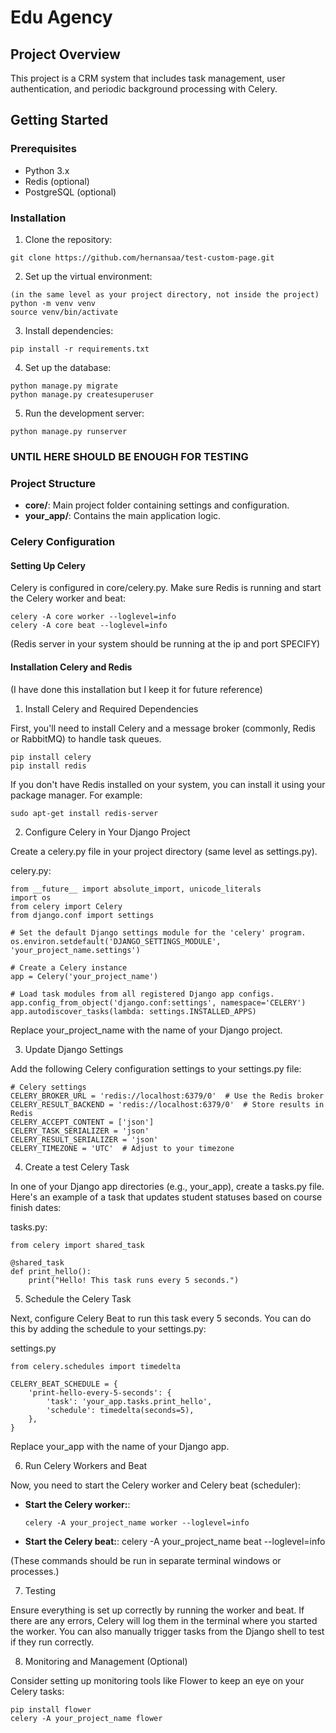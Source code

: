 # Edu Agency

## Project Overview
This project is a CRM system that includes task management, user authentication, and periodic background processing with Celery.

## Getting Started

### Prerequisites
- Python 3.x
- Redis (optional)
- PostgreSQL (optional)


### Installation
1. Clone the repository:
  ```
  git clone https://github.com/hernansaa/test-custom-page.git
  ```

2. Set up the virtual environment:
  ```
  (in the same level as your project directory, not inside the project)
  python -m venv venv
  source venv/bin/activate
  ```

3. Install dependencies:
  ```
  pip install -r requirements.txt
  ```

4. Set up the database:
  ```
  python manage.py migrate
  python manage.py createsuperuser
  ```

5. Run the development server:
  ```
  python manage.py runserver
  ```


### UNTIL HERE SHOULD BE ENOUGH FOR TESTING



### Project Structure

- **core/**: Main project folder containing settings and configuration.
- **your_app/**: Contains the main application logic.


### Celery Configuration

#### Setting Up Celery

Celery is configured in core/celery.py. Make sure Redis is running and start the Celery worker and beat:

  ```
  celery -A core worker --loglevel=info
  celery -A core beat --loglevel=info
  ```
  
  (Redis server in your system should be running at the ip and port SPECIFY)


#### Installation Celery and Redis
(I have done this installation but I keep it for future reference)

1. Install Celery and Required Dependencies

First, you'll need to install Celery and a message broker (commonly, Redis or RabbitMQ) to handle task queues.
  ```
  pip install celery
  pip install redis
  ```

If you don't have Redis installed on your system, you can install it using your package manager. For example:
  
  ```
  sudo apt-get install redis-server
  ```

2. Configure Celery in Your Django Project

Create a celery.py file in your project directory (same level as settings.py).

  celery.py:
  ```
  from __future__ import absolute_import, unicode_literals
  import os
  from celery import Celery
  from django.conf import settings

  # Set the default Django settings module for the 'celery' program.
  os.environ.setdefault('DJANGO_SETTINGS_MODULE', 'your_project_name.settings')

  # Create a Celery instance
  app = Celery('your_project_name')

  # Load task modules from all registered Django app configs.
  app.config_from_object('django.conf:settings', namespace='CELERY')
  app.autodiscover_tasks(lambda: settings.INSTALLED_APPS)

  ```
Replace your_project_name with the name of your Django project.


3. Update Django Settings

Add the following Celery configuration settings to your settings.py file:

  ```
  # Celery settings
  CELERY_BROKER_URL = 'redis://localhost:6379/0'  # Use the Redis broker
  CELERY_RESULT_BACKEND = 'redis://localhost:6379/0'  # Store results in Redis
  CELERY_ACCEPT_CONTENT = ['json']
  CELERY_TASK_SERIALIZER = 'json'
  CELERY_RESULT_SERIALIZER = 'json'
  CELERY_TIMEZONE = 'UTC'  # Adjust to your timezone
  ```

4. Create a test Celery Task

In one of your Django app directories (e.g., your_app), create a tasks.py file. Here's an example of a task that updates student statuses based on course finish dates:

tasks.py:

  ```
  from celery import shared_task

  @shared_task
  def print_hello():
      print("Hello! This task runs every 5 seconds.")
  ```

5. Schedule the Celery Task

Next, configure Celery Beat to run this task every 5 seconds. You can do this by adding the schedule to your settings.py:

settings.py
  ```
  from celery.schedules import timedelta

  CELERY_BEAT_SCHEDULE = {
      'print-hello-every-5-seconds': {
          'task': 'your_app.tasks.print_hello',
          'schedule': timedelta(seconds=5),
      },
  }

  ```
Replace your_app with the name of your Django app.


6. Run Celery Workers and Beat

Now, you need to start the Celery worker and Celery beat (scheduler):

- **Start the Celery worker:**:
  ```
  celery -A your_project_name worker --loglevel=info
  ```
- **Start the Celery beat:**:
celery -A your_project_name beat --loglevel=info

(These commands should be run in separate terminal windows or processes.)


7.  Testing

Ensure everything is set up correctly by running the worker and beat. If there are any errors, Celery will log them in the terminal where you started the worker. You can also manually trigger tasks from the Django shell to test if they run correctly.


8. Monitoring and Management (Optional)

Consider setting up monitoring tools like Flower to keep an eye on your Celery tasks:
  ```
  pip install flower
  celery -A your_project_name flower
  ```

